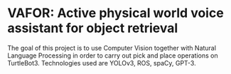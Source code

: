 # VAFOR: Active physical world voice assistant for object retrieval
 The goal of this project is to use Computer Vision together with Natural Language Processing in order to carry out pick and place
operations on TurtleBot3. Technologies used are YOLOv3, ROS, spaCy, GPT-3.
